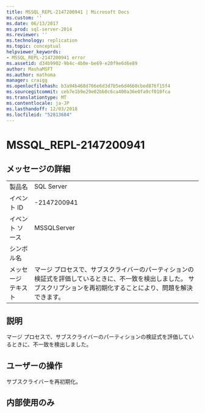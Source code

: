 ```yaml
---
title: MSSQL_REPL-2147200941 | Microsoft Docs
ms.custom: ''
ms.date: 06/13/2017
ms.prod: sql-server-2014
ms.reviewer: ''
ms.technology: replication
ms.topic: conceptual
helpviewer_keywords:
- MSSQL_REPL-2147200941 error
ms.assetid: d34b9902-9b4c-4b0e-be69-e20f9e6d6e89
author: MashaMSFT
ms.author: mathoma
manager: craigg
ms.openlocfilehash: b3a94b468d766e6d3d7b5e6d4660cbed876f15f4
ms.sourcegitcommit: ceb7e1b9e29e02bb0c6ca400a36e0fa9cf010fca
ms.translationtype: MT
ms.contentlocale: ja-JP
ms.lasthandoff: 12/03/2018
ms.locfileid: "52813684"
---
```

# <a name="mssqlrepl-2147200941"></a>MSSQL_REPL-2147200941
    
## <a name="message-details"></a>メッセージの詳細  
  
|||  
|-|-|  
|製品名|SQL Server|  
|イベント ID|-2147200941|  
|イベント ソース|MSSQLServer|  
|シンボル名||  
|メッセージ テキスト|マージ プロセスで、サブスクライバーのパーティションの検証式を評価しているときに、不一致を検出しました。 サブスクリプションを再初期化することにより、問題を解決できます。|  
  
## <a name="explanation"></a>説明  
 マージ プロセスで、サブスクライバーのパーティションの検証式を評価しているときに、不一致を検出しました。  
  
## <a name="user-action"></a>ユーザーの操作  
 サブスクライバーを再初期化。  
  
## <a name="internal-only"></a>内部使用のみ  
  
